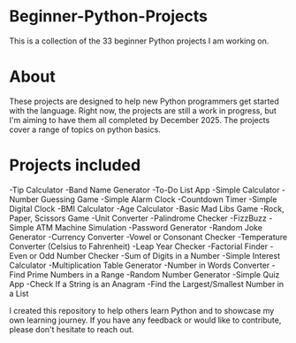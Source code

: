 # Beginner-Python-Projects
This is a collection of the 33 beginner Python projects I am working on.

# About
These projects are designed to help new Python programmers get started with the language.
Right now, the projects are still a work in progress, but I'm aiming to have them all completed by December 2025.
The projects cover a range of topics on python basics.

# Projects included
-Tip Calculator
-Band Name Generator
-To-Do List App
-Simple Calculator
-Number Guessing Game
-Simple Alarm Clock
-Countdown Timer
-Simple Digital Clock
-BMI Calculator
-Age Calculator
-Basic Mad Libs Game
-Rock, Paper, Scissors Game
-Unit Converter
-Palindrome Checker
-FizzBuzz
-Simple ATM Machine Simulation
-Password Generator
-Random Joke Generator
-Currency Converter
-Vowel or Consonant Checker
-Temperature Converter (Celsius to Fahrenheit)
-Leap Year Checker
-Factorial Finder
-Even or Odd Number Checker
-Sum of Digits in a Number
-Simple Interest Calculator
-Multiplication Table Generator
-Number in Words Converter
-Find Prime Numbers in a Range
-Random Number Generator
-Simple Quiz App
-Check If a String is an Anagram
-Find the Largest/Smallest Number in a List

I created this repository to help others learn Python and to showcase my own learning journey. If you have any feedback or would like to contribute, please don't  hesitate to reach out.

